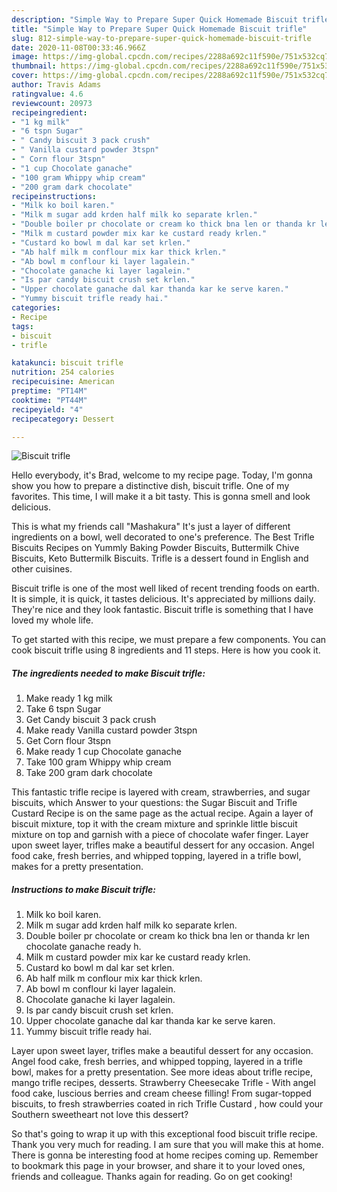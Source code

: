 ```yaml
---
description: "Simple Way to Prepare Super Quick Homemade Biscuit trifle"
title: "Simple Way to Prepare Super Quick Homemade Biscuit trifle"
slug: 812-simple-way-to-prepare-super-quick-homemade-biscuit-trifle
date: 2020-11-08T00:33:46.966Z
image: https://img-global.cpcdn.com/recipes/2288a692c11f590e/751x532cq70/biscuit-trifle-recipe-main-photo.jpg
thumbnail: https://img-global.cpcdn.com/recipes/2288a692c11f590e/751x532cq70/biscuit-trifle-recipe-main-photo.jpg
cover: https://img-global.cpcdn.com/recipes/2288a692c11f590e/751x532cq70/biscuit-trifle-recipe-main-photo.jpg
author: Travis Adams
ratingvalue: 4.6
reviewcount: 20973
recipeingredient:
- "1 kg milk"
- "6 tspn Sugar"
- " Candy biscuit 3 pack crush"
- " Vanilla custard powder 3tspn"
- " Corn flour 3tspn"
- "1 cup Chocolate ganache"
- "100 gram Whippy whip cream"
- "200 gram dark chocolate"
recipeinstructions:
- "Milk ko boil karen."
- "Milk m sugar add krden half milk ko separate krlen."
- "Double boiler pr chocolate or cream ko thick bna len or thanda kr len chocolate ganache ready h."
- "Milk m custard powder mix kar ke custard ready krlen."
- "Custard ko bowl m dal kar set krlen."
- "Ab half milk m conflour mix kar thick krlen."
- "Ab bowl m conflour ki layer lagalein."
- "Chocolate ganache ki layer lagalein."
- "Is par candy biscuit crush set krlen."
- "Upper chocolate ganache dal kar thanda kar ke serve karen."
- "Yummy biscuit trifle ready hai."
categories:
- Recipe
tags:
- biscuit
- trifle

katakunci: biscuit trifle 
nutrition: 254 calories
recipecuisine: American
preptime: "PT14M"
cooktime: "PT44M"
recipeyield: "4"
recipecategory: Dessert

---
```



![Biscuit trifle](https://img-global.cpcdn.com/recipes/2288a692c11f590e/751x532cq70/biscuit-trifle-recipe-main-photo.jpg)

Hello everybody, it's Brad, welcome to my recipe page. Today, I'm gonna show you how to prepare a distinctive dish, biscuit trifle. One of my favorites. This time, I will make it a bit tasty. This is gonna smell and look delicious.

This is what my friends call &#34;Mashakura&#34; It&#39;s just a layer of different ingredients on a bowl, well decorated to one&#39;s preference. The Best Trifle Biscuits Recipes on Yummly Baking Powder Biscuits, Buttermilk Chive Biscuits, Keto Buttermilk Biscuits. Trifle is a dessert found in English and other cuisines.

Biscuit trifle is one of the most well liked of recent trending foods on earth. It is simple, it is quick, it tastes delicious. It's appreciated by millions daily. They're nice and they look fantastic. Biscuit trifle is something that I have loved my whole life.


To get started with this recipe, we must prepare a few components. You can cook biscuit trifle using 8 ingredients and 11 steps. Here is how you cook it.

<!--inarticleads1-->

##### The ingredients needed to make Biscuit trifle:

1. Make ready 1 kg milk
1. Take 6 tspn Sugar
1. Get  Candy biscuit 3 pack crush
1. Make ready  Vanilla custard powder 3tspn
1. Get  Corn flour 3tspn
1. Make ready 1 cup Chocolate ganache
1. Take 100 gram Whippy whip cream
1. Take 200 gram dark chocolate


This fantastic trifle recipe is layered with cream, strawberries, and sugar biscuits, which Answer to your questions: the Sugar Biscuit and Trifle Custard Recipe is on the same page as the actual recipe. Again a layer of biscuit mixture, top it with the cream mixture and sprinkle little biscuit mixture on top and garnish with a piece of chocolate wafer finger. Layer upon sweet layer, trifles make a beautiful dessert for any occasion. Angel food cake, fresh berries, and whipped topping, layered in a trifle bowl, makes for a pretty presentation. 

<!--inarticleads2-->

##### Instructions to make Biscuit trifle:

1. Milk ko boil karen.
1. Milk m sugar add krden half milk ko separate krlen.
1. Double boiler pr chocolate or cream ko thick bna len or thanda kr len chocolate ganache ready h.
1. Milk m custard powder mix kar ke custard ready krlen.
1. Custard ko bowl m dal kar set krlen.
1. Ab half milk m conflour mix kar thick krlen.
1. Ab bowl m conflour ki layer lagalein.
1. Chocolate ganache ki layer lagalein.
1. Is par candy biscuit crush set krlen.
1. Upper chocolate ganache dal kar thanda kar ke serve karen.
1. Yummy biscuit trifle ready hai.


Layer upon sweet layer, trifles make a beautiful dessert for any occasion. Angel food cake, fresh berries, and whipped topping, layered in a trifle bowl, makes for a pretty presentation. See more ideas about trifle recipe, mango trifle recipes, desserts. Strawberry Cheesecake Trifle - With angel food cake, luscious berries and cream cheese filling! From sugar-topped biscuits, to fresh strawberries coated in rich Trifle Custard , how could your Southern sweetheart not love this dessert? 

So that's going to wrap it up with this exceptional food biscuit trifle recipe. Thank you very much for reading. I am sure that you will make this at home. There is gonna be interesting food at home recipes coming up. Remember to bookmark this page in your browser, and share it to your loved ones, friends and colleague. Thanks again for reading. Go on get cooking!
